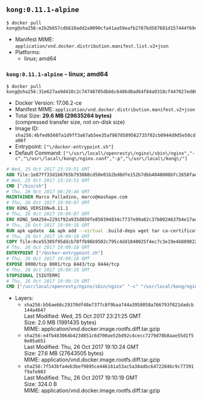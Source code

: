 ## `kong:0.11.1-alpine`

```console
$ docker pull kong@sha256:e2b2b657cdb610add2a9090cfa41aa59eafb2767bd587681d157444f69ceaebf
```

-	Manifest MIME: `application/vnd.docker.distribution.manifest.list.v2+json`
-	Platforms:
	-	linux; amd64

### `kong:0.11.1-alpine` - linux; amd64

```console
$ docker pull kong@sha256:31e627aa9d410c2c74748705dbb6c6486d0ad64f84a0318cf447027ed8678a8c
```

-	Docker Version: 17.06.2-ce
-	Manifest MIME: `application/vnd.docker.distribution.manifest.v2+json`
-	Total Size: **29.6 MB (29635264 bytes)**  
	(compressed transfer size, not on-disk size)
-	Image ID: `sha256:4bfed65607a1d9ff3a67ab5ee35af8678589562735f02cb0944d9d5e58cda06f`
-	Entrypoint: `["\/docker-entrypoint.sh"]`
-	Default Command: `["\/usr\/local\/openresty\/nginx\/sbin\/nginx","-c","\/usr\/local\/kong\/nginx.conf","-p","\/usr\/local\/kong\/"]`

```dockerfile
# Wed, 25 Oct 2017 23:19:51 GMT
ADD file:1e87ff33d1b6765b793888cd50e01b2bd0dfe152b7dbb4048008bfc2658faea7 in / 
# Wed, 25 Oct 2017 23:19:51 GMT
CMD ["/bin/sh"]
# Thu, 26 Oct 2017 00:29:46 GMT
MAINTAINER Marco Palladino, marco@mashape.com
# Thu, 26 Oct 2017 19:09:07 GMT
ENV KONG_VERSION=0.11.1
# Thu, 26 Oct 2017 19:09:07 GMT
ENV KONG_SHA256=2291f92a935d850fe850394834c7737e99a82c37b0024637b4e17adfa1a4ef28
# Thu, 26 Oct 2017 19:09:18 GMT
RUN apk update 	&& apk add --virtual .build-deps wget tar ca-certificates 	&& apk add libgcc openssl pcre perl 	&& wget -O kong.tar.gz "https://bintray.com/kong/kong-community-edition-alpine-tar/download_file?file_path=kong-community-edition-$KONG_VERSION.apk.tar.gz" 	&& echo "$KONG_SHA256 *kong.tar.gz" | sha256sum -c - 	&& tar -xzf kong.tar.gz -C /tmp 	&& rm -f kong.tar.gz 	&& cp -R /tmp/usr / 	&& rm -rf /tmp/usr 	&& apk del .build-deps 	&& rm -rf /var/cache/apk/*
# Thu, 26 Oct 2017 19:09:18 GMT
COPY file:0ce55305f95ddcb78ffb96b9502c795c4dd1040025f4ec7c3e19e4b889022b90 in /docker-entrypoint.sh 
# Thu, 26 Oct 2017 19:09:18 GMT
ENTRYPOINT ["/docker-entrypoint.sh"]
# Thu, 26 Oct 2017 19:09:18 GMT
EXPOSE 8000/tcp 8001/tcp 8443/tcp 8444/tcp
# Thu, 26 Oct 2017 19:09:19 GMT
STOPSIGNAL [SIGTERM]
# Thu, 26 Oct 2017 19:09:19 GMT
CMD ["/usr/local/openresty/nginx/sbin/nginx" "-c" "/usr/local/kong/nginx.conf" "-p" "/usr/local/kong/"]
```

-	Layers:
	-	`sha256:b56ae66c29370df48e7377c8f9baa744a3958058a766793f821dadcb144a4647`  
		Last Modified: Wed, 25 Oct 2017 23:21:25 GMT  
		Size: 2.0 MB (1991435 bytes)  
		MIME: application/vnd.docker.image.rootfs.diff.tar.gzip
	-	`sha256:e4fb483064b423d851c6d700ae52bd92c4cecc7279d78b8aae55d1f50e05a651`  
		Last Modified: Thu, 26 Oct 2017 19:10:24 GMT  
		Size: 27.6 MB (27643505 bytes)  
		MIME: application/vnd.docker.image.rootfs.diff.tar.gzip
	-	`sha256:7f543bfa4eb3bef9895ce446161a53ac5a38adbc64722846c9c77391f9afe883`  
		Last Modified: Thu, 26 Oct 2017 19:10:19 GMT  
		Size: 324.0 B  
		MIME: application/vnd.docker.image.rootfs.diff.tar.gzip
